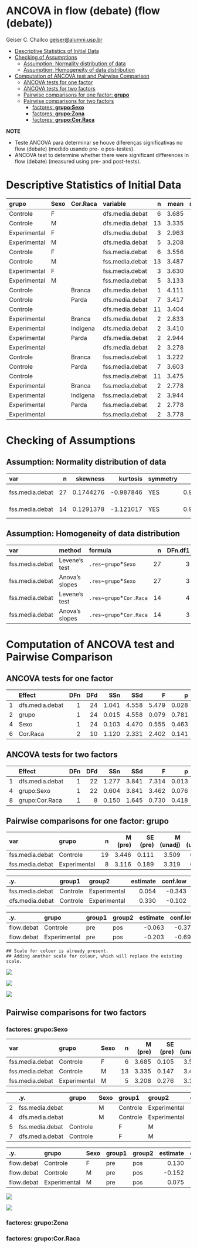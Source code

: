 ANCOVA in flow (debate) (flow (debate))
================
Geiser C. Challco <geiser@alumni.usp.br>

- [Descriptive Statistics of Initial
  Data](#descriptive-statistics-of-initial-data)
- [Checking of Assumptions](#checking-of-assumptions)
  - [Assumption: Normality distribution of
    data](#assumption-normality-distribution-of-data)
  - [Assumption: Homogeneity of data
    distribution](#assumption-homogeneity-of-data-distribution)
- [Computation of ANCOVA test and Pairwise
  Comparison](#computation-of-ancova-test-and-pairwise-comparison)
  - [ANCOVA tests for one factor](#ancova-tests-for-one-factor)
  - [ANCOVA tests for two factors](#ancova-tests-for-two-factors)
  - [Pairwise comparisons for one factor:
    **grupo**](#pairwise-comparisons-for-one-factor-grupo)
  - [Pairwise comparisons for two
    factors](#pairwise-comparisons-for-two-factors)
    - [factores: **grupo:Sexo**](#factores-gruposexo)
    - [factores: **grupo:Zona**](#factores-grupozona)
    - [factores: **grupo:Cor.Raca**](#factores-grupocorraca)

**NOTE**

- Teste ANCOVA para determinar se houve diferenças significativas no
  flow (debate) (medido usando pre- e pos-testes).
- ANCOVA test to determine whether there were significant differences in
  flow (debate) (measured using pre- and post-tests).

# Descriptive Statistics of Initial Data

| grupo        | Sexo | Cor.Raca | variable        |   n |  mean | median |   min |   max |    sd |    se |    ci |   iqr |
|:-------------|:-----|:---------|:----------------|----:|------:|-------:|------:|------:|------:|------:|------:|------:|
| Controle     | F    |          | dfs.media.debat |   6 | 3.685 |  3.611 | 3.444 | 4.000 | 0.257 | 0.105 | 0.270 | 0.444 |
| Controle     | M    |          | dfs.media.debat |  13 | 3.335 |  3.333 | 2.444 | 4.250 | 0.529 | 0.147 | 0.320 | 0.444 |
| Experimental | F    |          | dfs.media.debat |   3 | 2.963 |  2.778 | 2.667 | 3.444 | 0.421 | 0.243 | 1.045 | 0.389 |
| Experimental | M    |          | dfs.media.debat |   5 | 3.208 |  3.375 | 2.222 | 3.889 | 0.618 | 0.276 | 0.768 | 0.333 |
| Controle     | F    |          | fss.media.debat |   6 | 3.556 |  3.500 | 3.111 | 4.333 | 0.471 | 0.192 | 0.495 | 0.583 |
| Controle     | M    |          | fss.media.debat |  13 | 3.487 |  3.556 | 3.000 | 4.000 | 0.322 | 0.089 | 0.195 | 0.444 |
| Experimental | F    |          | fss.media.debat |   3 | 3.630 |  3.556 | 2.889 | 4.444 | 0.780 | 0.451 | 1.939 | 0.778 |
| Experimental | M    |          | fss.media.debat |   5 | 3.133 |  3.111 | 2.444 | 4.000 | 0.621 | 0.278 | 0.771 | 0.778 |
| Controle     |      | Branca   | dfs.media.debat |   1 | 4.111 |  4.111 | 4.111 | 4.111 |       |       |       | 0.000 |
| Controle     |      | Parda    | dfs.media.debat |   7 | 3.417 |  3.444 | 2.444 | 4.250 | 0.597 | 0.226 | 0.552 | 0.667 |
| Controle     |      |          | dfs.media.debat |  11 | 3.404 |  3.444 | 2.667 | 4.000 | 0.398 | 0.120 | 0.268 | 0.222 |
| Experimental |      | Branca   | dfs.media.debat |   2 | 2.833 |  2.833 | 2.222 | 3.444 | 0.864 | 0.611 | 7.765 | 0.611 |
| Experimental |      | Indígena | dfs.media.debat |   2 | 3.410 |  3.410 | 3.375 | 3.444 | 0.049 | 0.035 | 0.441 | 0.035 |
| Experimental |      | Parda    | dfs.media.debat |   2 | 2.944 |  2.944 | 2.778 | 3.111 | 0.236 | 0.167 | 2.118 | 0.167 |
| Experimental |      |          | dfs.media.debat |   2 | 3.278 |  3.278 | 2.667 | 3.889 | 0.864 | 0.611 | 7.765 | 0.611 |
| Controle     |      | Branca   | fss.media.debat |   1 | 3.222 |  3.222 | 3.222 | 3.222 |       |       |       | 0.000 |
| Controle     |      | Parda    | fss.media.debat |   7 | 3.603 |  3.556 | 3.111 | 4.333 | 0.430 | 0.162 | 0.397 | 0.444 |
| Controle     |      |          | fss.media.debat |  11 | 3.475 |  3.556 | 3.000 | 4.000 | 0.334 | 0.101 | 0.224 | 0.556 |
| Experimental |      | Branca   | fss.media.debat |   2 | 2.778 |  2.778 | 2.444 | 3.111 | 0.471 | 0.333 | 4.235 | 0.333 |
| Experimental |      | Indígena | fss.media.debat |   2 | 3.944 |  3.944 | 3.444 | 4.444 | 0.707 | 0.500 | 6.353 | 0.500 |
| Experimental |      | Parda    | fss.media.debat |   2 | 2.778 |  2.778 | 2.667 | 2.889 | 0.157 | 0.111 | 1.412 | 0.111 |
| Experimental |      |          | fss.media.debat |   2 | 3.778 |  3.778 | 3.556 | 4.000 | 0.314 | 0.222 | 2.824 | 0.222 |

# Checking of Assumptions

## Assumption: Normality distribution of data

| var             |   n |  skewness |  kurtosis | symmetry | statistic | method       |         p | p.signif | normality |
|:----------------|----:|----------:|----------:|:---------|----------:|:-------------|----------:|:---------|:----------|
| fss.media.debat |  27 | 0.1744276 | -0.987846 | YES      | 0.9724021 | Shapiro-Wilk | 0.6662124 | ns       | YES       |
| fss.media.debat |  14 | 0.1291378 | -1.121017 | YES      | 0.9431953 | Shapiro-Wilk | 0.4607902 | ns       | YES       |

## Assumption: Homogeneity of data distribution

| var             | method         | formula                    |   n | DFn.df1 | DFd.df2 | statistic |         p | p.signif |
|:----------------|:---------------|:---------------------------|----:|--------:|--------:|----------:|----------:|:---------|
| fss.media.debat | Levene’s test  | `.res`~`grupo`\*`Sexo`     |  27 |       3 |      23 | 0.1968609 | 0.8974496 | ns       |
| fss.media.debat | Anova’s slopes | `.res`~`grupo`\*`Sexo`     |  27 |       3 |      19 | 2.8180000 | 0.0670000 | ns       |
| fss.media.debat | Levene’s test  | `.res`~`grupo`\*`Cor.Raca` |  14 |       4 |       9 | 1.0437270 | 0.4366299 | ns       |
| fss.media.debat | Anova’s slopes | `.res`~`grupo`\*`Cor.Raca` |  14 |       3 |       5 | 0.9690000 | 0.4760000 | ns       |

# Computation of ANCOVA test and Pairwise Comparison

## ANCOVA tests for one factor

|     | Effect          | DFn | DFd |   SSn |   SSd |     F |     p |   ges | p\<.05 |
|:----|:----------------|----:|----:|------:|------:|------:|------:|------:|:-------|
| 1   | dfs.media.debat |   1 |  24 | 1.041 | 4.558 | 5.479 | 0.028 | 0.186 | \*     |
| 2   | grupo           |   1 |  24 | 0.015 | 4.558 | 0.079 | 0.781 | 0.003 |        |
| 4   | Sexo            |   1 |  24 | 0.103 | 4.470 | 0.555 | 0.463 | 0.023 |        |
| 6   | Cor.Raca        |   2 |  10 | 1.120 | 2.331 | 2.402 | 0.141 | 0.325 |        |

## ANCOVA tests for two factors

|     | Effect          | DFn | DFd |   SSn |   SSd |     F |     p |   ges | p\<.05 |
|:----|:----------------|----:|----:|------:|------:|------:|------:|------:|:-------|
| 1   | dfs.media.debat |   1 |  22 | 1.277 | 3.841 | 7.314 | 0.013 | 0.250 | \*     |
| 4   | grupo:Sexo      |   1 |  22 | 0.604 | 3.841 | 3.462 | 0.076 | 0.136 |        |
| 8   | grupo:Cor.Raca  |   1 |   8 | 0.150 | 1.645 | 0.730 | 0.418 | 0.084 |        |

## Pairwise comparisons for one factor: **grupo**

| var             | grupo        |   n | M (pre) | SE (pre) | M (unadj) | SE (unadj) | M (adj) | SE (adj) |
|:----------------|:-------------|----:|--------:|---------:|----------:|-----------:|--------:|---------:|
| fss.media.debat | Controle     |  19 |   3.446 |    0.111 |     3.509 |      0.083 |   3.469 |    0.101 |
| fss.media.debat | Experimental |   8 |   3.116 |    0.189 |     3.319 |      0.240 |   3.415 |    0.159 |

| .y.             | group1   | group2       | estimate | conf.low | conf.high |    se | statistic |     p | p.adj | p.adj.signif |
|:----------------|:---------|:-------------|---------:|---------:|----------:|------:|----------:|------:|------:|:-------------|
| fss.media.debat | Controle | Experimental |    0.054 |   -0.343 |     0.452 | 0.193 |     0.281 | 0.781 | 0.781 | ns           |
| dfs.media.debat | Controle | Experimental |    0.330 |   -0.102 |     0.761 | 0.210 |     1.572 | 0.129 | 0.129 | ns           |

| .y.        | grupo        | group1 | group2 | estimate | conf.low | conf.high |    se | statistic |     p | p.adj | p.adj.signif |
|:-----------|:-------------|:-------|:-------|---------:|---------:|----------:|------:|----------:|------:|------:|:-------------|
| flow.debat | Controle     | pre    | pos    |   -0.063 |   -0.379 |     0.254 | 0.158 |    -0.399 | 0.692 | 0.692 | ns           |
| flow.debat | Experimental | pre    | pos    |   -0.203 |   -0.691 |     0.284 | 0.243 |    -0.837 | 0.407 | 0.407 | ns           |

    ## Scale for colour is already present.
    ## Adding another scale for colour, which will replace the existing scale.

![](stari-flow.debat-Serie-9-ano_files/figure-gfm/unnamed-chunk-20-1.png)<!-- -->

![](stari-flow.debat-Serie-9-ano_files/figure-gfm/unnamed-chunk-22-1.png)<!-- -->

![](stari-flow.debat-Serie-9-ano_files/figure-gfm/unnamed-chunk-24-1.png)<!-- -->

## Pairwise comparisons for two factors

### factores: **grupo:Sexo**

| var             | grupo        | Sexo |   n | M (pre) | SE (pre) | M (unadj) | SE (unadj) | M (adj) | SE (adj) |
|:----------------|:-------------|:-----|----:|--------:|---------:|----------:|-----------:|--------:|---------:|
| fss.media.debat | Controle     | F    |   6 |   3.685 |    0.105 |     3.556 |      0.192 |   3.438 |    0.167 |
| fss.media.debat | Controle     | M    |  13 |   3.335 |    0.147 |     3.487 |      0.089 |   3.512 |    0.109 |
| fss.media.debat | Experimental | M    |   5 |   3.208 |    0.276 |     3.133 |      0.278 |   3.210 |    0.177 |

|     | .y.             | grupo    | Sexo | group1   | group2       | estimate | conf.low | conf.high |    se | statistic |     p | p.adj | p.adj.signif |
|:----|:----------------|:---------|:-----|:---------|:-------------|---------:|---------:|----------:|------:|----------:|------:|------:|:-------------|
| 2   | fss.media.debat |          | M    | Controle | Experimental |    0.302 |   -0.128 |     0.733 | 0.206 |     1.465 | 0.159 | 0.159 | ns           |
| 4   | dfs.media.debat |          | M    | Controle | Experimental |    0.127 |   -0.418 |     0.673 | 0.262 |     0.485 | 0.633 | 0.633 | ns           |
| 5   | fss.media.debat | Controle |      | F        | M            |   -0.073 |   -0.494 |     0.347 | 0.202 |    -0.364 | 0.719 | 0.719 | ns           |
| 7   | dfs.media.debat | Controle |      | F        | M            |    0.350 |   -0.162 |     0.861 | 0.246 |     1.421 | 0.170 | 0.170 | ns           |

| .y.        | grupo        | Sexo | group1 | group2 | estimate | conf.low | conf.high |    se | statistic |     p | p.adj | p.adj.signif |
|:-----------|:-------------|:-----|:-------|:-------|---------:|---------:|----------:|------:|----------:|------:|------:|:-------------|
| flow.debat | Controle     | F    | pre    | pos    |    0.130 |   -0.413 |     0.673 | 0.269 |     0.482 | 0.632 | 0.632 | ns           |
| flow.debat | Controle     | M    | pre    | pos    |   -0.152 |   -0.521 |     0.217 | 0.183 |    -0.830 | 0.411 | 0.411 | ns           |
| flow.debat | Experimental | M    | pre    | pos    |    0.075 |   -0.520 |     0.670 | 0.295 |     0.255 | 0.800 | 0.800 | ns           |

![](stari-flow.debat-Serie-9-ano_files/figure-gfm/unnamed-chunk-35-1.png)<!-- -->

![](stari-flow.debat-Serie-9-ano_files/figure-gfm/unnamed-chunk-37-1.png)<!-- -->

### factores: **grupo:Zona**

### factores: **grupo:Cor.Raca**
